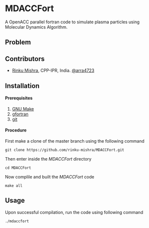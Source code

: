 # MDACCFort

A OpenACC parallel fortran code to simulate plasma particles using Molecular Dynamics Algorithm.

## Problem
<!--Rayleigh Problem = gas between 2 plates ([Alexander & Garcia, 1997](https://doi.org/10.1063/1.168619)) -->

## Contributors
- [Rinku Mishra](https://github.com/rinku-mishra), CPP-IPR, India. [@arra4723](https://twitter.com/arra4723)


Installation
------------
#### Prerequisites
1. [GNU Make](https://www.gnu.org/software/make/)
2. [gfortran](https://gcc.gnu.org/fortran/)
3. [git](https://git-scm.com/)

#### Procedure
First make a clone of the master branch using the following command
```shell
git clone https://github.com/rinku-mishra/MDACCFort.git
```
Then enter inside the *MDACCFort* directory
```shell
cd MDACCFort
```
Now complile and built the *MDACCFort* code
```shell
make all
```
Usage
-----
Upon successful compilation, run the code using following command
```shell
./mdaccfort
```
